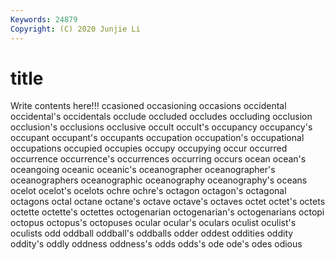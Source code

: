```yaml
---
Keywords: 24879
Copyright: (C) 2020 Junjie Li
---
```


# title

Write contents here!!!
ccasioned 
occasioning 
occasions 
occidental 
occidental's
occidentals 
occlude 
occluded 
occludes 
occluding 
occlusion 
occlusion's 
occlusions 
occlusive 
occult
occult's 
occupancy 
occupancy's 
occupant 
occupant's 
occupants 
occupation 
occupation's 
occupational 
occupations
occupied 
occupies 
occupy 
occupying 
occur 
occurred 
occurrence 
occurrence's 
occurrences 
occurring
occurs 
ocean 
ocean's 
oceangoing 
oceanic 
oceanic's 
oceanographer 
oceanographer's 
oceanographers 
oceanographic
oceanography 
oceanography's 
oceans 
ocelot 
ocelot's 
ocelots 
ochre 
ochre's 
octagon 
octagon's
octagonal 
octagons 
octal 
octane 
octane's 
octave 
octave's 
octaves 
octet 
octet's
octets 
octette 
octette's 
octettes 
octogenarian 
octogenarian's 
octogenarians 
octopi 
octopus 
octopus's
octopuses 
ocular 
ocular's 
oculars 
oculist 
oculist's 
oculists 
odd 
oddball 
oddball's
oddballs 
odder 
oddest 
oddities 
oddity 
oddity's 
oddly 
oddness 
oddness's 
odds
odds's 
ode 
ode's 
odes 
odious 
